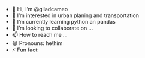 - 👋 Hi, I’m @giladcameo
- 👀 I’m interested in urban planing and transportation
- 🌱 I’m currently learning python an pandas
- 💞️ I’m looking to collaborate on ...
- 📫 How to reach me ...
- 😄 Pronouns: he\him  
- ⚡ Fun fact: 

<!---
giladcameo/giladcameo is a ✨ special ✨ repository because its `README.md` (this file) appears on your GitHub profile.
You can click the Preview link to take a look at your changes.
--->
